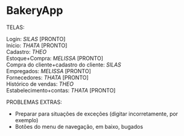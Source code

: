 # BakeryApp

TELAS:

Login: *SILAS* [PRONTO] <br>
Início: *THATA* [PRONTO] <br>
Cadastro: *THEO*    <br>
Estoque+Compra: *MELISSA* [PRONTO] <br>
Compra do cliente+cadastro do cliente: *SILAS* <br>
Empregados: *MELISSA* [PRONTO] <br>
Fornecedores: *THATA*  [PRONTO] <br>
Histórico de vendas: *THEO*   <br>
Estabelecimento+contas:  *THATA* [PRONTO] <br>

PROBLEMAS EXTRAS:
- Preparar para situações de exceções (digitar incorretamente, por exemplo) <br>
- Botões do menu de navegação, em baixo, bugados
